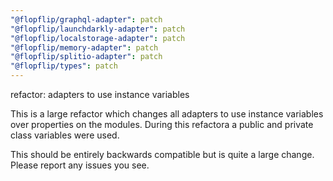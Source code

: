 ```yaml
---
"@flopflip/graphql-adapter": patch
"@flopflip/launchdarkly-adapter": patch
"@flopflip/localstorage-adapter": patch
"@flopflip/memory-adapter": patch
"@flopflip/splitio-adapter": patch
"@flopflip/types": patch
---
```


refactor: adapters to use instance variables

This is a large refactor which changes all adapters to use instance variables over properties on the modules. During this refactora a public and private class variables were used.

This should be entirely backwards compatible but is quite a large change. Please report any issues you see.
